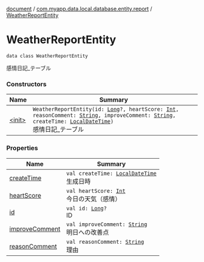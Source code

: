[document](../../index.md) / [com.myapp.data.local.database.entity.report](../index.md) / [WeatherReportEntity](./index.md)

# WeatherReportEntity

`data class WeatherReportEntity`

感情日記_テーブル

### Constructors

| Name | Summary |
|---|---|
| [&lt;init&gt;](-init-.md) | `WeatherReportEntity(id: `[`Long`](https://kotlinlang.org/api/latest/jvm/stdlib/kotlin/-long/index.html)`?, heartScore: `[`Int`](https://kotlinlang.org/api/latest/jvm/stdlib/kotlin/-int/index.html)`, reasonComment: `[`String`](https://kotlinlang.org/api/latest/jvm/stdlib/kotlin/-string/index.html)`, improveComment: `[`String`](https://kotlinlang.org/api/latest/jvm/stdlib/kotlin/-string/index.html)`, createTime: `[`LocalDateTime`](https://developer.android.com/reference/java/time/LocalDateTime.html)`)`<br>感情日記_テーブル |

### Properties

| Name | Summary |
|---|---|
| [createTime](create-time.md) | `val createTime: `[`LocalDateTime`](https://developer.android.com/reference/java/time/LocalDateTime.html)<br>生成日時 |
| [heartScore](heart-score.md) | `val heartScore: `[`Int`](https://kotlinlang.org/api/latest/jvm/stdlib/kotlin/-int/index.html)<br>今日の天気（感情） |
| [id](id.md) | `val id: `[`Long`](https://kotlinlang.org/api/latest/jvm/stdlib/kotlin/-long/index.html)`?`<br>ID |
| [improveComment](improve-comment.md) | `val improveComment: `[`String`](https://kotlinlang.org/api/latest/jvm/stdlib/kotlin/-string/index.html)<br>明日への改善点 |
| [reasonComment](reason-comment.md) | `val reasonComment: `[`String`](https://kotlinlang.org/api/latest/jvm/stdlib/kotlin/-string/index.html)<br>理由 |

